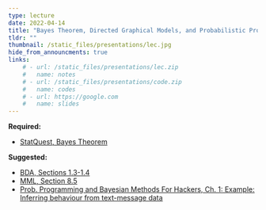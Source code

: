 ```yaml
---
type: lecture
date: 2022-04-14
title: "Bayes Theorem, Directed Graphical Models, and Probabilistic Programming"
tldr: ""
thumbnail: /static_files/presentations/lec.jpg
hide_from_announcments: true
links: 
    # - url: /static_files/presentations/lec.zip
    #   name: notes
    # - url: /static_files/presentations/code.zip
    #   name: codes
    # - url: https://google.com
    #   name: slides
---
```


**Required:**
- [StatQuest, Bayes Theorem](https://www.youtube.com/watch?v=9wCnvr7Xw4E&ab_channel=StatQuestwithJoshStarmer)

**Suggested:**
- [BDA, Sections 1.3-1.4](http://www.stat.columbia.edu/~gelman/book/BDA3.pdf)
- [MML, Section 8.5](https://mml-book.github.io/book/mml-book_printed.pdf)
- [Prob. Programming and Bayesian Methods For Hackers, Ch. 1: Example: Inferring behaviour from text-message data ](https://nbviewer.org/github/CamDavidsonPilon/Probabilistic-Programming-and-Bayesian-Methods-for-Hackers/blob/master/Chapter1_Introduction/Ch1_Introduction_PyMC3.ipynb)
